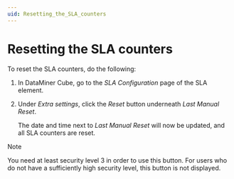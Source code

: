 ```yaml
---
uid: Resetting_the_SLA_counters
---
```


# Resetting the SLA counters

To reset the SLA counters, do the following:

1. In DataMiner Cube, go to the *SLA Configuration* page of the SLA element.

2. Under *Extra settings*, click the *Reset* button underneath *Last Manual Reset*.

    The date and time next to *Last Manual Reset* will now be updated, and all SLA counters are reset.

> [!NOTE]
> You need at least security level 3 in order to use this button. For users who do not have a sufficiently high security level, this button is not displayed.
>
